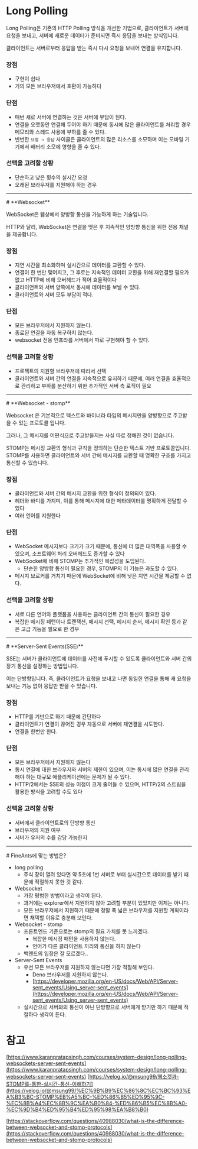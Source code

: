 # **Long Polling**

Long Polling은 기존의 HTTP Polling 방식을 개선한 기법으로, 클라이언트가 서버에 요청을 보내고, 서버에 새로운 데이터가 준비되면 즉시 응답을 보내는 방식입니다.

클라이언트는 서버로부터 응답을 받는 즉시 다시 요청을 보내어 연결을 유지합니다.

### 장점

- 구현이 쉽다
- 거의 모든 브라우저에서 호환이 가능하다

### 단점

- 매번 새로 서버에 연결하는 것은 서버에 부담이 된다.
- 연결을 오랫동안 연결해 두어야 하기 때문에 동시에 많은 클라이언트를 처리할 경우 메모리와 스레드 사용에 부하를 줄 수 있다.
- 빈번한 `요청 → 응답` 사이클은 클라이언트의 많은 리소스를 소모하며 이는 모바일 기기에서 배터리 소모에 영향을 줄 수 있다.

### 선택을 고려할 상황

- 단순하고 낮은 횟수의 실시간 요청
- 오래된 브라우저를 지원해야 하는 경우

<hr>
# **Websocket**

WebSocket은 웹상에서 양방향 통신을 가능하게 하는 기술입니다.

HTTP와 달리, WebSocket은 연결을 맺은 후 지속적인 양방향 통신을 위한 전용 채널을 제공합니다.

### 장점

- 지연 시간을 최소화하며 실시간으로 데이터를 교환할 수 있다.
- 연결이 한 번만 맺어지고, 그 후로는 지속적인 데이터 교환을 위해 재연결할 필요가 없고 HTTP에 비해 오버헤드가 적어 효율적이다
- 클라이언트와 서버 양쪽에서 동시에 데이터를 보낼 수 있다.
- 클라이언트와 서버 모두 부담이 적다.

### 단점

- 모든 브라우저에서 지원하지 않는다.
- 종료된 연결을 자동 복구하지 않는다.
- websocket 전용 인프라를 서버에서 따로 구현해야 할 수 있다.

### 선택을 고려할 상황

- 프로젝트의 지원할 브라우저에 따라서 선택
- 클라이언트와 서버 간의 연결을 지속적으로 유지하기 때문에, 여러 연결을 효율적으로 관리하고 부하를 분산하기 위한 추가적인 서버 측 로직이 필요

<hr>
# **Websocket - stomp**

Websocket 은 기본적으로 텍스트와 바이너라 타입의 메시지만을 양방향으로 주고받을 수 있는 프로토콜 입니다.

그러나, 그 메시지를 어떤식으로 주고받을지는 사실 따로 정해진 것이 없습니다.

STOMP는 메시징 교환의 형식과 규칙을 정의하는 단순한 텍스트 기반 프로토콜입니다. STOMP를 사용하면 클라이언트와 서버 간에 메시지를 교환할 때 명확한 구조를 가지고 통신할 수 있습니다.

### 장점

- 클라이언트와 서버 간의 메시지 교환을 위한 형식이 정의되어 있다.
- 헤더와 바디를 가지며, 이를 통해 메시지에 대한 메타데이터를 명확하게 전달할 수 있다
- 여러 언어를 지원한다

### 단점

- WebSocket 메시지보다 크기가 크기 때문에, 통신에 더 많은 대역폭을 사용할 수 있으며, 소프트웨어 처리 오버헤드도 증가할 수 있다
- WebSocket에 비해 STOMP는 추가적인 복잡성을 도입된다.
    - 단순한 양방향 통신이 필요한 경우, STOMP의 이 기능은 과도할 수 있다.
- 메시지 브로커를 거치기 때문에 WebSocket에 비해 낮은 지연 시간을 제공할 수 없다.

### 선택을 고려할 상황

- 서로 다른 언어와 플랫폼을 사용하는 클라이언트 간의 통신이 필요한 경우
- 복잡한 메시징 패턴이나 트랜잭션, 메시지 선택, 메시지 순서, 메시지 확인 등과 같은 고급 기능을 필요로 한 경우

<hr>
# **Server-Sent Events(SSE)**

SSE는 서버가 클라이언트에 데이터를 사전에 푸시할 수 있도록 클라이언트와 서버 간의 장기 통신을 설정하는 방법입니다.

이는 단방향입니다. 즉, 클라이언트가 요청을 보내고 나면 동일한 연결을 통해 새 요청을 보내는 기능 없이 응답만 받을 수 있습니다.

### 장점

- HTTP를 기반으로 하기 때문에 간단하다
- 클라이언트가 연결이 끊어진 경우 자동으로 서버에 재연결을 시도한다.
- 연결을 한번만 한다.

### 단점

- 모든 브라우저에서 지원하지 않는다
- 동시 연결에 대한 브라우저와 서버의 제한이 있으며, 이는 동시에 많은 연결을 관리해야 하는 대규모 애플리케이션에는 문제가 될 수 있다.
- HTTP/2에서는 SSE의 성능 이점이 크게 줄어들 수 있으며, HTTP/2의 스트림을 활용한 방식을 고려할 수도 있다

### 선택을 고려할 상황

- 서버에서 클라이언트로의 단방향 통신
- 브라우저의 지원 여부
- 서버가 유저의 수를 감당 가능한지

<hr>
# FineAnts에 맞는 방법은?

- long polling
    - 주식 장이 열려 있다면 약 5초에 1번 서버로 부터 실시간으로 데이터를 받기 때문에 적절하지 못한 것 같다.
- Websocket
    - 가장 평범한 방법이라고 생각이 된다.
    - 과거에는 explorer에서 지원하지 않아 고려할 부분이 있었지만 이제는 아니다.
    - 모든 브라우저에서 지원하기 때문에 정말 폭 넓은 브라우저를 지원할 계획이라면 채택할 이유로 충분해 보인다.
- Websocket - stomp
    - 프론트엔드 기준으로는 stomp의 필요 가치를 못 느끼겠다.
        - 복잡한 메시징 패턴을 사용하지 않는다.
        - 언어가 다른 클라이언트 끼리의 통신을 하지 않는다
    - 백엔드의 입장은 잘 모르겠다..
- Server-Sent Events
    - 우선 모든 브라우저를 지원하지 않는다면 가장 적절해 보인다.
        - Deno 브라우저를 지원하지 않는다.
        - [https://developer.mozilla.org/en-US/docs/Web/API/Server-sent_events/Using_server-sent_events](https://developer.mozilla.org/en-US/docs/Web/API/Server-sent_events/Using_server-sent_events)
    - 실시간으로 서버와의 통신이 아닌 단방향으로 서버에게 받기만 하기 때문에 적절하다 생각이 든다.

# 참고

[https://www.karanpratapsingh.com/courses/system-design/long-polling-websockets-server-sent-events](https://www.karanpratapsingh.com/courses/system-design/long-polling-websockets-server-sent-events)
[](https://velog.io/@msung99/%EC%9B%B9%EC%86%8C%EC%BC%93%EA%B3%BC-STOMP%EB%A5%BC-%ED%86%B5%ED%95%9C-%EC%8B%A4%EC%8B%9C%EA%B0%84-%ED%86%B5%EC%8B%A0-%EC%9D%B4%ED%95%B4%ED%95%98%EA%B8%B0)[https://velog.io/@msung99/웹소켓과-STOMP를-통한-실시간-통신-이해하기](https://velog.io/@msung99/%EC%9B%B9%EC%86%8C%EC%BC%93%EA%B3%BC-STOMP%EB%A5%BC-%ED%86%B5%ED%95%9C-%EC%8B%A4%EC%8B%9C%EA%B0%84-%ED%86%B5%EC%8B%A0-%EC%9D%B4%ED%95%B4%ED%95%98%EA%B8%B0)

[https://stackoverflow.com/questions/40988030/what-is-the-difference-between-websocket-and-stomp-protocols](https://stackoverflow.com/questions/40988030/what-is-the-difference-between-websocket-and-stomp-protocols)